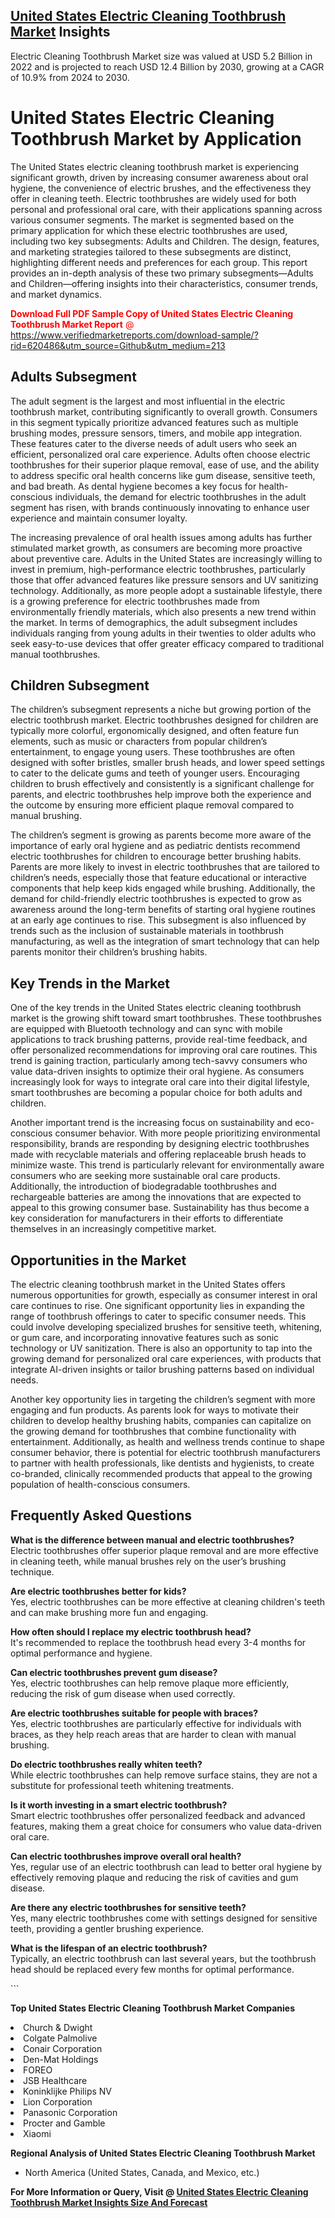 <h2><a href="https://www.verifiedmarketreports.com/download-sample/?rid=620486&amp;utm_source=Github&amp;utm_medium=213" target="_blank">United States Electric Cleaning Toothbrush Market</a> Insights</h2><p>Electric Cleaning Toothbrush Market size was valued at USD 5.2 Billion in 2022 and is projected to reach USD 12.4 Billion by 2030, growing at a CAGR of 10.9% from 2024 to 2030.</p><p><h1>United States Electric Cleaning Toothbrush Market by Application</h1><p>The United States electric cleaning toothbrush market is experiencing significant growth, driven by increasing consumer awareness about oral hygiene, the convenience of electric brushes, and the effectiveness they offer in cleaning teeth. Electric toothbrushes are widely used for both personal and professional oral care, with their applications spanning across various consumer segments. The market is segmented based on the primary application for which these electric toothbrushes are used, including two key subsegments: Adults and Children. The design, features, and marketing strategies tailored to these subsegments are distinct, highlighting different needs and preferences for each group. This report provides an in-depth analysis of these two primary subsegments—Adults and Children—offering insights into their characteristics, consumer trends, and market dynamics. <p><span class=""><span style="color: #ff0000;"><strong>Download Full PDF Sample Copy of United States Electric Cleaning Toothbrush Market Report</strong> @ </span><a href="https://www.verifiedmarketreports.com/download-sample/?rid=620486&amp;utm_source=Github&amp;utm_medium=213" target="_blank">https://www.verifiedmarketreports.com/download-sample/?rid=620486&amp;utm_source=Github&amp;utm_medium=213</a></span></p><h2>Adults Subsegment</h2><p>The adult segment is the largest and most influential in the electric toothbrush market, contributing significantly to overall growth. Consumers in this segment typically prioritize advanced features such as multiple brushing modes, pressure sensors, timers, and mobile app integration. These features cater to the diverse needs of adult users who seek an efficient, personalized oral care experience. Adults often choose electric toothbrushes for their superior plaque removal, ease of use, and the ability to address specific oral health concerns like gum disease, sensitive teeth, and bad breath. As dental hygiene becomes a key focus for health-conscious individuals, the demand for electric toothbrushes in the adult segment has risen, with brands continuously innovating to enhance user experience and maintain consumer loyalty. <p>The increasing prevalence of oral health issues among adults has further stimulated market growth, as consumers are becoming more proactive about preventive care. Adults in the United States are increasingly willing to invest in premium, high-performance electric toothbrushes, particularly those that offer advanced features like pressure sensors and UV sanitizing technology. Additionally, as more people adopt a sustainable lifestyle, there is a growing preference for electric toothbrushes made from environmentally friendly materials, which also presents a new trend within the market. In terms of demographics, the adult subsegment includes individuals ranging from young adults in their twenties to older adults who seek easy-to-use devices that offer greater efficacy compared to traditional manual toothbrushes. <h2>Children Subsegment</h2><p>The children’s subsegment represents a niche but growing portion of the electric toothbrush market. Electric toothbrushes designed for children are typically more colorful, ergonomically designed, and often feature fun elements, such as music or characters from popular children’s entertainment, to engage young users. These toothbrushes are often designed with softer bristles, smaller brush heads, and lower speed settings to cater to the delicate gums and teeth of younger users. Encouraging children to brush effectively and consistently is a significant challenge for parents, and electric toothbrushes help improve both the experience and the outcome by ensuring more efficient plaque removal compared to manual brushing.<p>The children’s segment is growing as parents become more aware of the importance of early oral hygiene and as pediatric dentists recommend electric toothbrushes for children to encourage better brushing habits. Parents are more likely to invest in electric toothbrushes that are tailored to children’s needs, especially those that feature educational or interactive components that help keep kids engaged while brushing. Additionally, the demand for child-friendly electric toothbrushes is expected to grow as awareness around the long-term benefits of starting oral hygiene routines at an early age continues to rise. This subsegment is also influenced by trends such as the inclusion of sustainable materials in toothbrush manufacturing, as well as the integration of smart technology that can help parents monitor their children’s brushing habits.<h2>Key Trends in the Market</h2><p>One of the key trends in the United States electric cleaning toothbrush market is the growing shift toward smart toothbrushes. These toothbrushes are equipped with Bluetooth technology and can sync with mobile applications to track brushing patterns, provide real-time feedback, and offer personalized recommendations for improving oral care routines. This trend is gaining traction, particularly among tech-savvy consumers who value data-driven insights to optimize their oral hygiene. As consumers increasingly look for ways to integrate oral care into their digital lifestyle, smart toothbrushes are becoming a popular choice for both adults and children.<p>Another important trend is the increasing focus on sustainability and eco-conscious consumer behavior. With more people prioritizing environmental responsibility, brands are responding by designing electric toothbrushes made with recyclable materials and offering replaceable brush heads to minimize waste. This trend is particularly relevant for environmentally aware consumers who are seeking more sustainable oral care products. Additionally, the introduction of biodegradable toothbrushes and rechargeable batteries are among the innovations that are expected to appeal to this growing consumer base. Sustainability has thus become a key consideration for manufacturers in their efforts to differentiate themselves in an increasingly competitive market.<h2>Opportunities in the Market</h2><p>The electric cleaning toothbrush market in the United States offers numerous opportunities for growth, especially as consumer interest in oral care continues to rise. One significant opportunity lies in expanding the range of toothbrush offerings to cater to specific consumer needs. This could involve developing specialized brushes for sensitive teeth, whitening, or gum care, and incorporating innovative features such as sonic technology or UV sanitization. There is also an opportunity to tap into the growing demand for personalized oral care experiences, with products that integrate AI-driven insights or tailor brushing patterns based on individual needs.<p>Another key opportunity lies in targeting the children’s segment with more engaging and fun products. As parents look for ways to motivate their children to develop healthy brushing habits, companies can capitalize on the growing demand for toothbrushes that combine functionality with entertainment. Additionally, as health and wellness trends continue to shape consumer behavior, there is potential for electric toothbrush manufacturers to partner with health professionals, like dentists and hygienists, to create co-branded, clinically recommended products that appeal to the growing population of health-conscious consumers.<h2>Frequently Asked Questions</h2><p><strong>What is the difference between manual and electric toothbrushes?</strong><br>Electric toothbrushes offer superior plaque removal and are more effective in cleaning teeth, while manual brushes rely on the user’s brushing technique.</p><p><strong>Are electric toothbrushes better for kids?</strong><br>Yes, electric toothbrushes can be more effective at cleaning children's teeth and can make brushing more fun and engaging.</p><p><strong>How often should I replace my electric toothbrush head?</strong><br>It's recommended to replace the toothbrush head every 3-4 months for optimal performance and hygiene.</p><p><strong>Can electric toothbrushes prevent gum disease?</strong><br>Yes, electric toothbrushes can help remove plaque more efficiently, reducing the risk of gum disease when used correctly.</p><p><strong>Are electric toothbrushes suitable for people with braces?</strong><br>Yes, electric toothbrushes are particularly effective for individuals with braces, as they help reach areas that are harder to clean with manual brushing.</p><p><strong>Do electric toothbrushes really whiten teeth?</strong><br>While electric toothbrushes can help remove surface stains, they are not a substitute for professional teeth whitening treatments.</p><p><strong>Is it worth investing in a smart electric toothbrush?</strong><br>Smart electric toothbrushes offer personalized feedback and advanced features, making them a great choice for consumers who value data-driven oral care.</p><p><strong>Can electric toothbrushes improve overall oral health?</strong><br>Yes, regular use of an electric toothbrush can lead to better oral hygiene by effectively removing plaque and reducing the risk of cavities and gum disease.</p><p><strong>Are there any electric toothbrushes for sensitive teeth?</strong><br>Yes, many electric toothbrushes come with settings designed for sensitive teeth, providing a gentler brushing experience.</p><p><strong>What is the lifespan of an electric toothbrush?</strong><br>Typically, an electric toothbrush can last several years, but the toothbrush head should be replaced every few months for optimal performance.</p>```</p><p><strong>Top United States Electric Cleaning Toothbrush Market Companies</strong></p><div data-test-id=""><p><li>Church & Dwight</li><li> Colgate Palmolive</li><li> Conair Corporation</li><li> Den-Mat Holdings</li><li> FOREO</li><li> JSB Healthcare</li><li> Koninklijke Philips NV</li><li> Lion Corporation</li><li> Panasonic Corporation</li><li> Procter and Gamble</li><li> Xiaomi</li></p><div><strong>Regional Analysis of&nbsp;United States Electric Cleaning Toothbrush Market</strong></div><ul><li dir="ltr"><p dir="ltr">North America&nbsp;(United States, Canada, and Mexico, etc.)</p></li></ul><p><strong>For More Information or Query, Visit @&nbsp;</strong><strong><a href="https://www.verifiedmarketreports.com/product/electric-cleaning-toothbrush-market/?utm_source=Github&amp;utm_medium=213" target="_blank">United States Electric Cleaning Toothbrush Market Insights Size And Forecast</a></strong></p></div>
